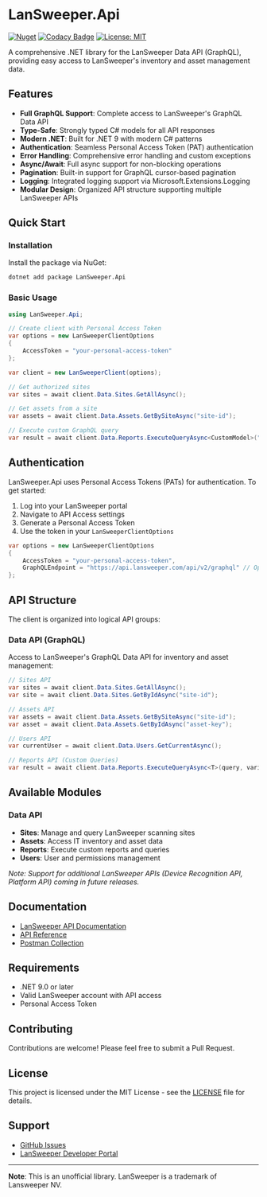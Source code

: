 # LanSweeper.Api

[![Nuget](https://img.shields.io/nuget/v/PanoramicData.LanSweeper.Api)](https://www.nuget.org/packages/PanoramicData.LanSweeper.Api/)
[![Codacy Badge](https://app.codacy.com/project/badge/Grade/aaf15ba41ae648488d03d1128e24ff97)](https://app.codacy.com/gh/panoramicdata/LanSweeper.Api/dashboard?utm_source=gh&utm_medium=referral&utm_content=&utm_campaign=Badge_grade)
[![License: MIT](https://img.shields.io/badge/License-MIT-yellow.svg)](https://opensource.org/licenses/MIT)

A comprehensive .NET library for the LanSweeper Data API (GraphQL), providing easy access to LanSweeper's inventory and asset management data.

## Features

- **Full GraphQL Support**: Complete access to LanSweeper's GraphQL Data API
- **Type-Safe**: Strongly typed C# models for all API responses
- **Modern .NET**: Built for .NET 9 with modern C# patterns
- **Authentication**: Seamless Personal Access Token (PAT) authentication
- **Error Handling**: Comprehensive error handling and custom exceptions
- **Async/Await**: Full async support for non-blocking operations
- **Pagination**: Built-in support for GraphQL cursor-based pagination
- **Logging**: Integrated logging support via Microsoft.Extensions.Logging
- **Modular Design**: Organized API structure supporting multiple LanSweeper APIs

## Quick Start

### Installation

Install the package via NuGet:

```bash
dotnet add package LanSweeper.Api
```

### Basic Usage

```csharp
using LanSweeper.Api;

// Create client with Personal Access Token
var options = new LanSweeperClientOptions
{
    AccessToken = "your-personal-access-token"
};

var client = new LanSweeperClient(options);

// Get authorized sites
var sites = await client.Data.Sites.GetAllAsync();

// Get assets from a site
var assets = await client.Data.Assets.GetBySiteAsync("site-id");

// Execute custom GraphQL query
var result = await client.Data.Reports.ExecuteQueryAsync<CustomModel>("{ your custom query }");
```

## Authentication

LanSweeper.Api uses Personal Access Tokens (PATs) for authentication. To get started:

1. Log into your LanSweeper portal
2. Navigate to API Access settings
3. Generate a Personal Access Token
4. Use the token in your `LanSweeperClientOptions`

```csharp
var options = new LanSweeperClientOptions
{
    AccessToken = "your-personal-access-token",
    GraphQLEndpoint = "https://api.lansweeper.com/api/v2/graphql" // Optional: defaults to this
};
```

## API Structure

The client is organized into logical API groups:

### Data API (GraphQL)
Access to LanSweeper's GraphQL Data API for inventory and asset management:

```csharp
// Sites API
var sites = await client.Data.Sites.GetAllAsync();
var site = await client.Data.Sites.GetByIdAsync("site-id");

// Assets API
var assets = await client.Data.Assets.GetBySiteAsync("site-id");
var asset = await client.Data.Assets.GetByIdAsync("asset-key");

// Users API
var currentUser = await client.Data.Users.GetCurrentAsync();

// Reports API (Custom Queries)
var result = await client.Data.Reports.ExecuteQueryAsync<T>(query, variables);
```

## Available Modules

### Data API
- **Sites**: Manage and query LanSweeper scanning sites
- **Assets**: Access IT inventory and asset data
- **Reports**: Execute custom reports and queries
- **Users**: User and permissions management

*Note: Support for additional LanSweeper APIs (Device Recognition API, Platform API) coming in future releases.*

## Documentation

- [LanSweeper API Documentation](https://developer.lansweeper.com/docs/data-api/get-started/intro-to-graphql)
- [API Reference](https://developer.lansweeper.com/reference/schema)
- [Postman Collection](https://www.postman.com/lansweeper/lansweeper-s-public-workspace/overview)

## Requirements

- .NET 9.0 or later
- Valid LanSweeper account with API access
- Personal Access Token

## Contributing

Contributions are welcome! Please feel free to submit a Pull Request.

## License

This project is licensed under the MIT License - see the [LICENSE](LICENSE) file for details.

## Support

- [GitHub Issues](https://github.com/panoramicdata/LanSweeper.Api/issues)
- [LanSweeper Developer Portal](https://developer.lansweeper.com/)

---

**Note**: This is an unofficial library. LanSweeper is a trademark of Lansweeper NV.